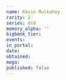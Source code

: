 ```yaml
---
name: Kevin Mulkahey
rarity: 2
series: ds9
memory_alpha: ''
bigbook_tier:
events:
in_portal:
date:
obtained:
mega:
published: false
---
```

